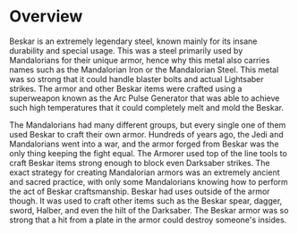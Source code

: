 # Overview
Beskar is an extremely legendary steel, known mainly for its insane durability and special usage.
This was a steel primarily used by Mandalorians for their unique armor, hence why this metal also carries names such as the Mandalorian Iron or the Mandalorian Steel.
This metal was so strong that it could handle blaster bolts and actual Lightsaber strikes.
The armor and other Beskar items were crafted using a superweapon known as the Arc Pulse Generator that was able to achieve such high temperatures that it could completely melt and mold the Beskar.


The Mandalorians had many different groups, but every single one of them used Beskar to craft their own armor.
Hundreds of years ago, the Jedi and Mandalorians went into a war, and the armor forged from Beskar was the only thing keeping the fight equal.
The Armorer used top of the line tools to craft Beskar items strong enough to block even Darksaber strikes.
The exact strategy for creating Mandalorian armors was an extremely ancient and sacred practice, with only some Mandalorians knowing how to perform the act of Beskar craftsmanship.
Beskar had uses outside of the armor though.
It was used to craft other items such as the Beskar spear, dagger, sword, Halber, and even the hilt of the Darksaber.
The Beskar armor was so strong that a hit from a plate in the armor could destroy someone's insides.